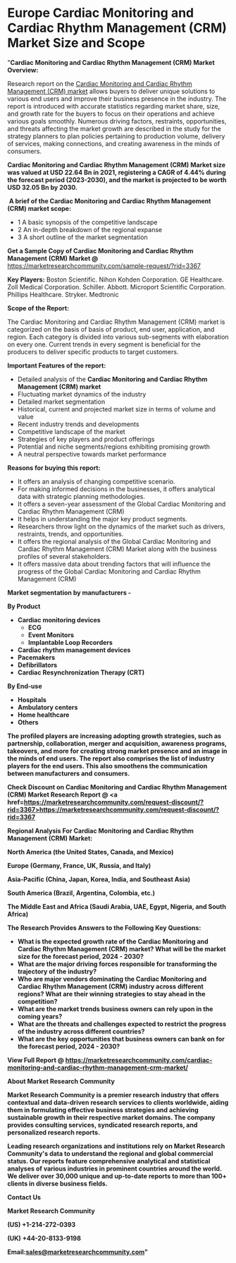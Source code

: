 # Europe Cardiac Monitoring and Cardiac Rhythm Management (CRM) Market Size and Scope 
"<strong>Cardiac Monitoring and Cardiac Rhythm Management (CRM) Market Overview:</strong>

Research report on the <a href=https://marketresearchcommunity.com/cardiac-monitoring-and-cardiac-rhythm-management-crm-market/>Cardiac Monitoring and Cardiac Rhythm Management (CRM) market</a> allows buyers to deliver unique solutions to various end users and improve their business presence in the industry. The report is introduced with accurate statistics regarding market share, size, and growth rate for the buyers to focus on their operations and achieve various goals smoothly. Numerous driving factors, restraints, opportunities, and threats affecting the market growth are described in the study for the strategy planners to plan policies pertaining to production volume, delivery of services, making connections, and creating awareness in the minds of consumers.

<strong>Cardiac Monitoring and Cardiac Rhythm Management (CRM) Market size was valued at USD 22.64 Bn in 2021, registering a CAGR of 4.44% during the forecast period (2023-2030), and the market is projected to be worth USD 32.05 Bn by 2030.</strong>

 <Strong>A brief of the Cardiac Monitoring and Cardiac Rhythm Management (CRM) market scope:</Strong>
<ul>
 <li>1  A basic synopsis of the competitive landscape</li>
 <li>2  An in-depth breakdown of the regional expanse</li>
 <li>3  A short outline of the market segmentation</li>
</ul>
<strong>Get a Sample Copy of Cardiac Monitoring and Cardiac Rhythm Management (CRM) Market @ </b></strong><a href=https://marketresearchcommunity.com/sample-request/?rid=3367><u>https://marketresearchcommunity.com/sample-request/?rid=3367</u></a>

<strong>Key Players:</strong> 
Boston Scientific. Nihon Kohden Corporation. GE Healthcare. Zoll Medical Corporation. Schiller. Abbott. Microport Scientific Corporation. Phillips Healthcare. Stryker. Medtronic

<strong>Scope of the Report:</strong>

The Cardiac Monitoring and Cardiac Rhythm Management (CRM) market is categorized on the basis of basis of product, end user, application, and region. Each category is divided into various sub-segments with elaboration on every one. Current trends in every segment is beneficial for the producers to deliver specific products to target customers.

<strong><b>Important Features of the report:</b></strong>
<ul>
  <li>Detailed analysis of the <strong><b>Cardiac Monitoring and Cardiac Rhythm Management (CRM) </b></strong><strong><b>market</b></strong></li>
  <li>Fluctuating market dynamics of the industry</li>
  <li>Detailed market segmentation</li>
  <li>Historical, current and projected market size in terms of volume and value</li>
  <li>Recent industry trends and developments</li>
  <li>Competitive landscape of the market</li>
  <li>Strategies of key players and product offerings</li>
  <li>Potential and niche segments/regions exhibiting promising growth</li>
  <li>A neutral perspective towards market performance</li>
</ul>
<strong><b>Reasons for buying this report:</b></strong>
<ul>
  <li>It offers an analysis of changing competitive scenario.</li>
  <li>For making informed decisions in the businesses, it offers analytical data with strategic planning methodologies.</li>
  <li>It offers a seven-year assessment of the Global Cardiac Monitoring and Cardiac Rhythm Management (CRM)</li>
  <li>It helps in understanding the major key product segments.</li>
  <li>Researchers throw light on the dynamics of the market such as drivers, restraints, trends, and opportunities.</li>
  <li>It offers the regional analysis of the Global Cardiac Monitoring and Cardiac Rhythm Management (CRM) Market along with the business profiles of several stakeholders.</li>
  <li>It offers massive data about trending factors that will influence the progress of the Global Cardiac Monitoring and Cardiac Rhythm Management (CRM)</li>
</ul>

<strong>Market segmentation by manufacturers -</strong>


<strong><strong>By Product</strong></h4>
<ul>
 	<li>Cardiac monitoring devices
<ul>
 	<li>ECG</li>
 	<li>Event Monitors</li>
 	<li>Implantable Loop Recorders</li>
</ul>
</li>
 	<li>Cardiac rhythm management devices</li>
 	<li>Pacemakers</li>
 	<li>Defibrillators</li>
 	<li>Cardiac Resynchronization Therapy (CRT)</li>
</ul>
<strong><strong>By End-use</strong></h4>
<ul>
 	<li>Hospitals</li>
 	<li>Ambulatory centers</li>
 	<li>Home healthcare</li>
 	<li>Others</li>
</ul>

The profiled players are increasing adopting growth strategies, such as partnership, collaboration, merger and acquisition, awareness programs, takeovers, and more for creating strong market presence and an image in the minds of end users. The report also comprises the list of industry players for the end users. This also smoothens the communication between manufacturers and consumers.

<strong><b>Check Discount on Cardiac Monitoring and Cardiac Rhythm Management (CRM) Market Research Report @ </b></strong><a href=https://marketresearchcommunity.com/request-discount/?rid=3367><u>https://marketresearchcommunity.com/request-discount/?rid=3367</u></a>

<strong>Regional Analysis For Cardiac Monitoring and Cardiac Rhythm Management (CRM) Market:</strong>

<strong>North America</strong> (the United States, Canada, and Mexico)

<strong>Europe</strong> (Germany, France, UK, Russia, and Italy)

<strong>Asia-Pacific</strong> (China, Japan, Korea, India, and Southeast Asia)

<strong>South America</strong> (Brazil, Argentina, Colombia, etc.)

<strong>The Middle East and Africa</strong> (Saudi Arabia, UAE, Egypt, Nigeria, and South Africa)

<strong>The Research Provides Answers to the Following Key Questions:</strong>
<ul>
 	<li>What is the expected growth rate of the Cardiac Monitoring and Cardiac Rhythm Management (CRM) market? What will be the market size for the forecast period, 2024 - 2030?</li>
 	<li>What are the major driving forces responsible for transforming the trajectory of the industry?</li>
 	<li>Who are major vendors dominating the Cardiac Monitoring and Cardiac Rhythm Management (CRM) industry across different regions? What are their winning strategies to stay ahead in the competition?</li>
 	<li>What are the market trends business owners can rely upon in the coming years?</li>
 	<li>What are the threats and challenges expected to restrict the progress of the industry across different countries?</li>
 	<li>What are the key opportunities that business owners can bank on for the forecast period, 2024 - 2030?</li>
</ul>

<strong>View Full Report @</strong> <a href=https://marketresearchcommunity.com/cardiac-monitoring-and-cardiac-rhythm-management-crm-market/>https://marketresearchcommunity.com/cardiac-monitoring-and-cardiac-rhythm-management-crm-market/</a>

<strong>About Market Research Community</strong>

Market Research Community is a premier research industry that offers contextual and data-driven research services to clients worldwide, aiding them in formulating effective business strategies and achieving sustainable growth in their respective market domains. The company provides consulting services, syndicated research reports, and personalized research reports.

Leading research organizations and institutions rely on Market Research Community's data to understand the regional and global commercial status. Our reports feature comprehensive analytical and statistical analyses of various industries in prominent countries around the world. We deliver over 30,000 unique and up-to-date reports to more than 100+ clients in diverse business fields.

<strong>Contact Us</strong>

<strong>Market Research Community</strong>

(US) +1-214-272-0393

(UK) +44-20-8133-9198

<strong>Email:</strong>sales@marketresearchcommunity.com"
